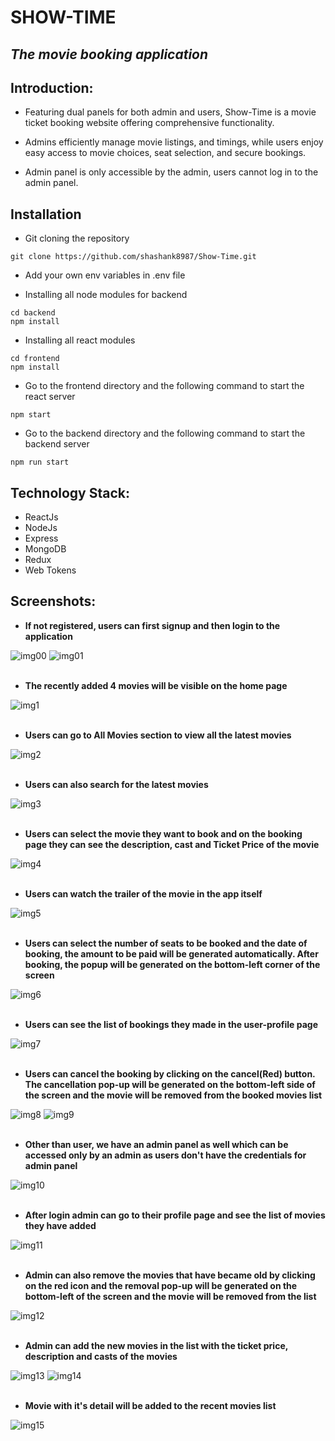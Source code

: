 # SHOW-TIME
## _The movie booking application_





## Introduction:
- Featuring dual panels for both admin and users, Show-Time is a movie ticket booking website offering comprehensive functionality. 

- Admins efficiently manage movie listings, and timings, while users enjoy easy access to movie choices, seat selection, and secure bookings.

- Admin panel is only accessible by the admin, users cannot log in to the admin panel.

## Installation

- Git cloning the repository
```
git clone https://github.com/shashank8987/Show-Time.git
```
- Add your own env variables in .env file

- Installing all node modules for backend
```
cd backend
npm install
```
- Installing all react modules
```
cd frontend
npm install
```
- Go to the frontend directory and the following command to start the react server
```
npm start
```
- Go to the backend directory and the following command to start the backend server
```
npm run start
```

## Technology Stack:

- ReactJs
- NodeJs
- Express
- MongoDB
- Redux
- Web Tokens

## Screenshots:

- **If not registered, users can first signup and then login to the application**

![img00](./images/p17.png)
![img01](./images/p18.png)
<br/>
<br/>

- **The recently added 4 movies will be visible on the home page**

![img1](./images/p1.png)
<br/>
<br/>

- **Users can go to All Movies section to view all the latest movies**

![img2](./images/p2.png)
<br/>
<br/>

- **Users can also search for the latest movies**

![img3](./images/p3.png)
<br/>
<br/>

- **Users can select the movie they want to book and on the booking page they can see the description, cast and Ticket Price of the movie**

![img4](./images/p4.png)
<br/>
<br/>

- **Users can watch the trailer of the movie in the app itself**

![img5](./images/p5.png)
<br/>
<br/>

- **Users can select the number of seats to be booked and the date of booking, the amount to be paid will be generated automatically. After booking, the popup will be generated on the bottom-left corner of the screen**

![img6](./images/p14.png)
<br/>
<br/>

- **Users can see the list of bookings they made in the user-profile page**

![img7](./images/p13.png)
<br/>
<br/>

- **Users can cancel the booking by clicking on the cancel(Red) button. The cancellation pop-up will be generated on the bottom-left side of the screen and the movie will be removed from the booked movies list**

![img8](./images/p15.png)
![img9](./images/p16.png)
<br/>
<br/>

- **Other than user, we have an admin panel as well which can be accessed only by an admin as users don't have the credentials for admin panel**

![img10](./images/p6.png)
<br/>
<br/>

- **After login admin can go to their profile page and see the list of movies they have added**

![img11](./images/p7.png)
<br/>
<br/>

- **Admin can also remove the movies that have became old by clicking on the red icon and the removal pop-up will be generated on the bottom-left of the screen and the movie will be removed from the list**

![img12](./images/p8.png)
<br/>
<br/>

- **Admin can add the new movies in the list with the ticket price, description and casts of the movies**

![img13](./images/p9.png)
![img14](./images/p10.png)
<br/>
<br/>

- **Movie with it's detail will be added to the recent movies list**

![img15](./images/p12.png)
<br/>
<br/>






